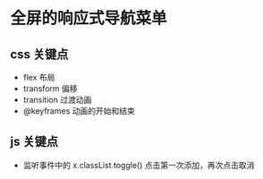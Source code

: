 # 全屏的响应式导航菜单

## css 关键点

- flex 布局
- transform 偏移
- transition 过渡动画
- @keyframes 动画的开始和结束

## js 关键点

- 监听事件中的 x.classList.toggle() 点击第一次添加，再次点击取消
